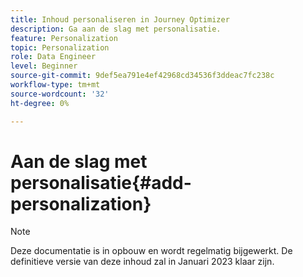 ```yaml
---
title: Inhoud personaliseren in Journey Optimizer
description: Ga aan de slag met personalisatie.
feature: Personalization
topic: Personalization
role: Data Engineer
level: Beginner
source-git-commit: 9def5ea791e4ef42968cd34536f3ddeac7fc238c
workflow-type: tm+mt
source-wordcount: '32'
ht-degree: 0%

---
```


# Aan de slag met personalisatie{#add-personalization}

>[!NOTE]
>
>Deze documentatie is in opbouw en wordt regelmatig bijgewerkt. De definitieve versie van deze inhoud zal in Januari 2023 klaar zijn.


